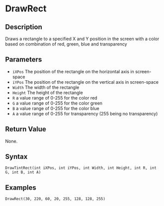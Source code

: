 # DrawRect

## Description
Draws a rectangle to a specified X and Y position in the screen with a color based on combination of red, green, blue and transparency

## Parameters
- `iXPos`
The position of the rectangle on the horizontal axis in screen-space
- `iYPos`
The position of the rectangle on the vertical axis in screen-space
- `Width`
The width of the rectangle
- `Height`
The height of the rectangle
- `R`
a value range of 0-255 for the color red
- `G`
a value range of 0-255 for the color green
- `B`
a value range of 0-255 for the color blue
- `A`
a value range of 0-255 for transparency (255 being no transparency)

## Return Value
None.

## Syntax
```
DrawTintRect(int iXPos, int iYPos, int Width, int Height, int R, int G, int B, int A)
```

## Examples
```
DrawRect(30, 220, 60, 20, 255, 128, 128, 255)
```